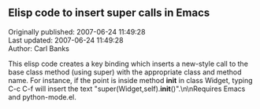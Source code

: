 ## Elisp code to insert super calls in Emacs  
Originally published: 2007-06-24 11:49:28  
Last updated: 2007-06-24 11:49:28  
Author: Carl Banks  
  
This elisp code creates a key binding which inserts a new-style call to the base class method (using super) with the appropriate class and method name.  For instance, if the point is inside method __init__ in class Widget, typing C-c C-f will insert the text "super(Widget,self).__init__()".\n\nRequires Emacs and python-mode.el.